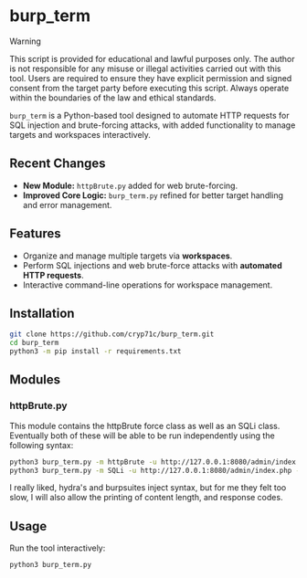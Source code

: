 # burp_term

> [!WARNING]  
> This script is provided for educational and lawful purposes only. The author is not responsible for any misuse or illegal activities carried out with this tool. Users are required to ensure they have explicit permission and signed consent from the target party before executing this script. Always operate within the boundaries of the law and ethical standards.

`burp_term` is a Python-based tool designed to automate HTTP requests for SQL injection and brute-forcing attacks, with added functionality to manage targets and workspaces interactively.

## Recent Changes
- **New Module:** `httpBrute.py` added for web brute-forcing.
- **Improved Core Logic:** `burp_term.py` refined for better target handling and error management.

## Features
- Organize and manage multiple targets via **workspaces**.
- Perform SQL injections and web brute-force attacks with **automated HTTP requests**.
- Interactive command-line operations for workspace management.

## Installation
```bash
git clone https://github.com/cryp71c/burp_term.git
cd burp_term
python3 -m pip install -r requirements.txt
```

## Modules
### httpBrute.py
This module contains the httpBrute force class as well as an SQLi class. 
Eventually both of these will be able to be run independently using the following syntax:
```bash
python3 burp_term.py -m httpBrute -u http://127.0.0.1:8080/admin/index.php -U /path/to/user/file -P /path/to/pass/file --param "username=^USER^&password=^PASSWORD^"
python3 burp_term.py -m SQLi -u http://127.0.0.1:8080/admin/index.php --param "username=^INJ^&password=fakepass"
```
I really liked, hydra's and burpsuites inject syntax, but for me they felt too slow, I will also allow the printing of content length, and response codes.

## Usage
Run the tool interactively:
```bash
python3 burp_term.py
```
